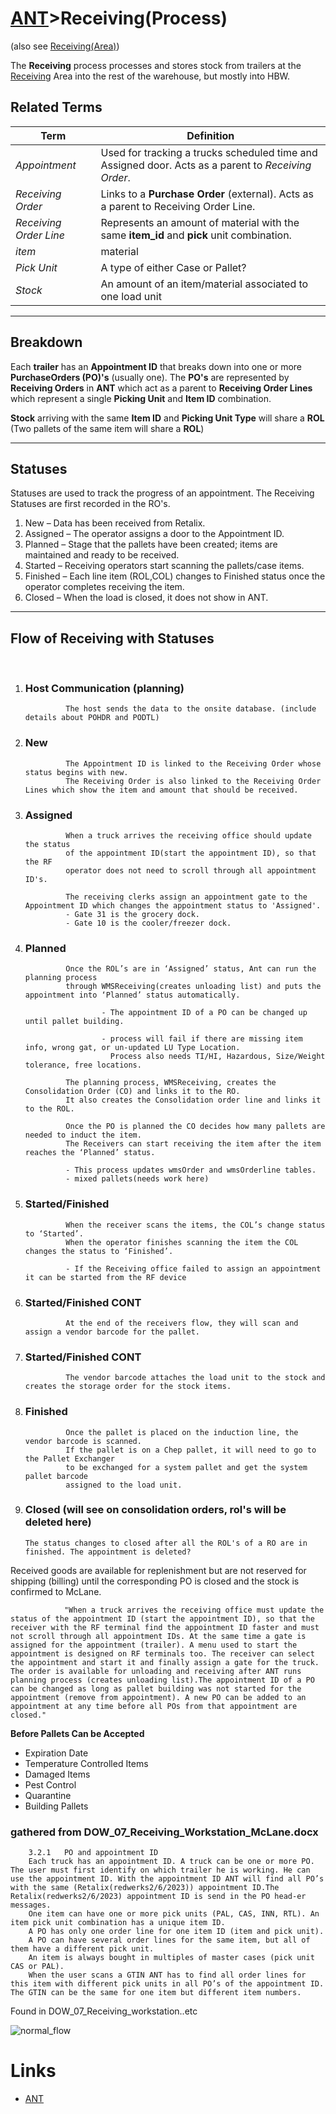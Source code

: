 # [ANT](/ANTWIKI.md)>Receiving(Process)

(also see [Receiving(Area)](/Areas/Receiving/Receiving.md))

The **Receiving** process processes and stores stock from trailers at the [Receiving](/Areas/Receiving/Receiving.md) Area into the rest of the warehouse, but mostly into HBW.

## **Related Terms**
| **Term** | **Definition** |
|------|------------|
|*Appointment* | Used for tracking a trucks scheduled time and Assigned door. Acts as a parent to *Receiving Order*.|
|*Receiving Order* | Links to a **Purchase Order** (external). Acts as a parent to Receiving Order Line. |
| *Receiving Order Line* | Represents an amount of material with the same **item_id** and **pick** unit combination. |
|*item*| material|
|*Pick Unit*| A type of either Case or Pallet?|
|*Stock*| An amount of an item/material associated to one load unit|

---
## **Breakdown**
Each **trailer** has an **Appointment ID** that breaks down into one or more **PurchaseOrders (PO)'s** (usually one).
The **PO's** are represented by **Receiving Orders** in **ANT** which act as a parent to **Receiving Order Lines** which represent a single **Picking Unit** and **Item ID** combination.

**Stock** arriving with the same **Item ID** and **Picking Unit Type** will share a **ROL** (Two pallets of the same item will share a **ROL**)

---
## **Statuses**
Statuses are used to track the progress of an appointment. The Receiving Statuses are first recorded in the RO's.

1.	New – Data has been received from Retalix.
2.	Assigned – The operator assigns a door to the Appointment ID.
3.	Planned – Stage that the pallets have been created; items are maintained and ready to be received. 
4.	Started – Receiving operators start scanning the pallets/case items.
5.	Finished – Each line item (ROL,COL) changes to Finished status once the operator completes receiving the item. 
6.	Closed – When the load is closed, it does not show in ANT.
---

## **Flow of Receiving with Statuses**

<br>

1. ### Host Communication (planning)

                The host sends the data to the onsite database. (include details about POHDR and PODTL)
2. ### New

                The Appointment ID is linked to the Receiving Order whose status begins with new.
                The Receiving Order is also linked to the Receiving Order Lines which show the item and amount that should be received. 
3. ### Assigned
                When a truck arrives the receiving office should update the status
                of the appointment ID(start the appointment ID), so that the RF
                operator does not need to scroll through all appointment ID's.

                The receiving clerks assign an appointment gate to the Appointment ID which changes the appointment status to 'Assigned'.
                - Gate 31 is the grocery dock.
                - Gate 10 is the cooler/freezer dock.

4. ### Planned

                Once the ROL’s are in ‘Assigned’ status, Ant can run the planning process
                through WMSReceiving(creates unloading list) and puts the appointment into ‘Planned’ status automatically.
                        
                        - The appointment ID of a PO can be changed up until pallet building.
                
                        - process will fail if there are missing item info, wrong gat, or un-updated LU Type Location.
                          Process also needs TI/HI, Hazardous, Size/Weight tolerance, free locations.

                The planning process, WMSReceiving, creates the Consolidation Order (CO) and links it to the RO.
                It also creates the Consolidation order line and links it to the ROL.

                Once the PO is planned the CO decides how many pallets are needed to induct the item.
                The Receivers can start receiving the item after the item reaches the ‘Planned’ status.

                - This process updates wmsOrder and wmsOrderline tables.
                - mixed pallets(needs work here)
6. ### Started/Finished

                When the receiver scans the items, the COL’s change status to ‘Started’.
                When the operator finishes scanning the item the COL changes the status to ‘Finished’.

                - If the Receiving office failed to assign an appointment it can be started from the RF device 

7. ### Started/Finished CONT

                At the end of the receivers flow, they will scan and assign a vendor barcode for the pallet.

8. ### Started/Finished CONT
                The vendor barcode attaches the load unit to the stock and creates the storage order for the stock items.

9. ### Finished	
                Once the pallet is placed on the induction line, the vendor barcode is scanned.
                If the pallet is on a Chep pallet, it will need to go to the Pallet Exchanger
                to be exchanged for a system pallet and get the system pallet barcode 
                assigned to the load unit.
10. ### Closed (will see on consolidation orders, rol's will be deleted here)
        The status changes to closed after all the ROL's of a RO are in finished. The appointment is deleted?






Received goods are available for replenishment but are not reserved for shipping (billing) until the corresponding PO is closed and the stock is confirmed to McLane. 


                "When a truck arrives the receiving office must update the status of the appointment ID (start the appointment ID), so that the receiver with the RF terminal find the appointment ID faster and must not scroll through all appointment IDs. At the same time a gate is assigned for the appointment (trailer). A menu used to start the appointment is designed on RF terminals too. The receiver can select the appointment and start it and finally assign a gate for the truck. The order is available for unloading and receiving after ANT runs planning process (creates unloading list).The appointment ID of a PO can be changed as long as pallet building was not started for the appointment (remove from appointment). A new PO can be added to an appointment at any time before all POs from that appointment are closed."

**Before Pallets Can be Accepted**

- Expiration Date
- Temperature Controlled Items
- Damaged Items
- Pest Control
- Quarantine
- Building Pallets





### gathered from DOW_07_Receiving_Workstation_McLane.docx

        3.2.1	PO and appointment ID
        Each truck has an appointment ID. A truck can be one or more PO. The user must first identify on which trailer he is working. He can use the appointment ID. With the appointment ID ANT will find all PO’s with the same (Retalix(redwerks2/6/2023)) appointment ID.The Retalix(redwerks2/6/2023) appointment ID is send in the PO head-er messages.
        One item can have one or more pick units (PAL, CAS, INN, RTL). An item pick unit combination has a unique item ID.
        A PO has only one order line for one item ID (item and pick unit).
        A PO can have several order lines for the same item, but all of them have a different pick unit.
        An item is always bought in multiples of master cases (pick unit CAS or PAL).
        When the user scans a GTIN ANT has to find all order lines for this item with different pick units in all PO’s of the appointment ID. The GTIN can be the same for one item but different item numbers. 

Found in DOW_07_Receiving_workstation..etc

![normal_flow](./normalFlow.PNG)

# Links
- [ANT](/ANTWIKI.md)

